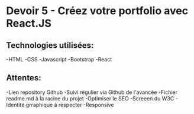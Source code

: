 # Devoir 5 - Créez votre portfolio avec React.JS

## Technologies utilisées:
-HTML
-CSS
-Javascript
-Bootstrap
-React

## Attentes:
-Lien repository Github
-Suivi régulier via Github de l'avancée
-Fichier readme.md à la racine du projet
-Optimiser le SEO
-Screeen du W3C
-Identité grraphique à respecter
-Responsive
